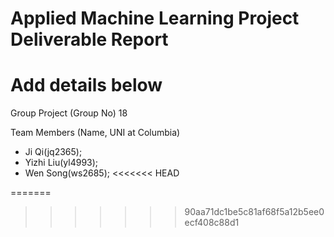 # Applied Machine Learning Project Deliverable Report

# Add details below
Group Project (Group No) 18

Team Members (Name, UNI at Columbia)
- Ji Qi(jq2365);
- Yizhi Liu(yl4993);
- Wen Song(ws2685);
<<<<<<< HEAD


=======
>>>>>>> 90aa71dc1be5c81af68f5a12b5ee0ecf408c88d1
